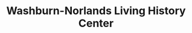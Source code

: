---
layout: repo
title: "Washburn-Norlands Living History Center"
id: 2896
permalink: repos/2896/
---